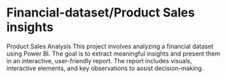 # Financial-dataset/Product Sales insights
Product Sales Analysis
This project involves analyzing a financial dataset using Power BI. The goal is to extract meaningful insights and present them in an interactive, user-friendly report. The report includes visuals, interactive elements, and key observations to assist decision-making.
